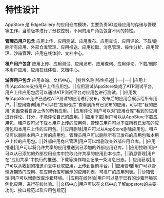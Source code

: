 特性设计
======================
AppStore 是 EdgeGallery 的应用仓库模块，主要负责5G边缘应用的存储与管理等工作，当前版本进行了分权控制，不同的用户角色包含不同的特性。

**管理员用户包含** 应用上传、应用测试、应用发布、应用查询、应用评论、下载/删除所有应用、外部仓库管理、应用推送、应用拉取、消息管理、操作分析、应用管理、沙箱管理、应用在线体验、文档中心。

**租户用户包含** 应用上传、应用测试、应用发布、应用查询、应用评论、下载/删除本用户应用、应用在线体验、文档中心。

**游客用户包含** 应用查询、文档中心。
|特性名称|特性描述|
|---|---|
|应用上传|AppStore支持用户上传应用包。|
|应用测试|AppStore集成了ATP测试平台，用户上传应用包后可以通过ATP测试平台对应用包进行测试。|
|应用发布|AppStore允许已通过ATP测试的应用进行发布，发布后的应用会展示给所有用户。|
|应用查询|用户可以在“应用仓库”查看到所有已发布的应用，可以在"我的应用"页面查看自身上传的所有应用。|
|应用评论|用户可以对“应用仓库”看到的应用进行评论、打分，不能评论自己的应用。|
|应用下载|用户可以从AppStore下载应用包，租户仅可以下载本用户上传的应用包，管理员用户可以下载所有已发布的应用包和本用户上传的应用包。|
|应用删除|用户可以从AppStore删除应用包，租户仅可以删除本用户上传的应用包，管理员用户可以删除所有已发布的应用包和本用户上传的应用包。|
|外部应用商店管理|用户可以增删改查外部应用仓库。|
|应用推送|用户可以将允许共享的应用推送到已添加的外部应用仓库。|
|应用拉取|用户可以从已添加的外部应用仓库中拉取允许共享的应用到本仓库。|
|消息管理|用户在"应用共享"中执行的推送、下载等操作均会记录一条消息日志。|
|应用获取|用户可以从收到的推送消息中获取应用，上传到当前平台。|
|应用管理|用户可以管理近期热门应用、在应用仓库可展示的应用列表、可推广的应用列表。|
|沙箱管理|用户可以增删改查沙箱环境。|
|应用在线体验|用户可以基于已有的沙箱环境实例化应用，进行在线体验。|
|文档中心|用户可以在文档中心了解appstore的主要功能、接口规范以及应用包规范|

